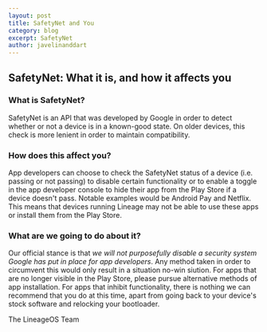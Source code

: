```yaml
---
layout: post
title: SafetyNet and You
category: blog
excerpt: SafetyNet
author: javelinanddart
---
```


## SafetyNet: What it is, and how it affects you

### What is SafetyNet?
SafetyNet is an API that was developed by Google in order to detect whether or not a device is in a known-good state. On older devices, this check is more lenient in order to maintain compatibility.

### How does this affect you?
App developers can choose to check the SafetyNet status of a device (i.e. passing or not passing) to disable certain functionality or to enable a toggle in the app developer console to hide their app from the Play Store if a device doesn't pass. Notable examples would be Android Pay and Netflix. This means that devices running Lineage may not be able to use these apps or install them from the Play Store.

### What are we going to do about it?
Our official stance is that *we will not purposefully disable a security system Google has put in place for app developers*. Any method taken in order to circumvent this would only result in a situation no-win siution. For apps that are no longer visible in the Play Store, please pursue alternative methods of app installation. For apps that inhibit functionality, there is nothing we can recommend that you do at this time, apart from going back to your device's stock software and relocking your bootloader.

The LineageOS Team


